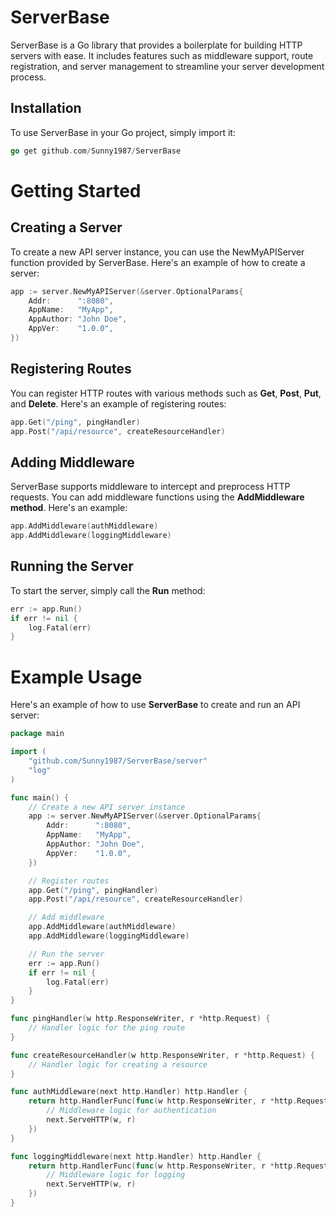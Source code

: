 # ServerBase

ServerBase is a Go library that provides a boilerplate for building HTTP servers with ease. It includes features such as middleware support, route registration, and server management to streamline your server development process.

## Installation

To use ServerBase in your Go project, simply import it:

```go
go get github.com/Sunny1987/ServerBase
```

# Getting Started

## Creating a Server
To create a new API server instance, you can use the NewMyAPIServer function provided by ServerBase. Here's an example of how to create a server:

```go
app := server.NewMyAPIServer(&server.OptionalParams{
    Addr:      ":8080",
    AppName:   "MyApp",
    AppAuthor: "John Doe",
    AppVer:    "1.0.0",
})
```

## Registering Routes
You can register HTTP routes with various methods such as **Get**, **Post**, **Put**, and **Delete**. Here's an example of registering routes:

```go
app.Get("/ping", pingHandler)
app.Post("/api/resource", createResourceHandler)
```

## Adding Middleware
ServerBase supports middleware to intercept and preprocess HTTP requests. You can add middleware functions using the **AddMiddleware method**. Here's an example:

```go
app.AddMiddleware(authMiddleware)
app.AddMiddleware(loggingMiddleware)
```

## Running the Server
To start the server, simply call the **Run** method:

```go
err := app.Run()
if err != nil {
    log.Fatal(err)
}
```

# Example Usage
Here's an example of how to use **ServerBase** to create and run an API server:

```go
package main

import (
    "github.com/Sunny1987/ServerBase/server"
    "log"
)

func main() {
    // Create a new API server instance
    app := server.NewMyAPIServer(&server.OptionalParams{
        Addr:      ":8080",
        AppName:   "MyApp",
        AppAuthor: "John Doe",
        AppVer:    "1.0.0",
    })

    // Register routes
    app.Get("/ping", pingHandler)
    app.Post("/api/resource", createResourceHandler)

    // Add middleware
    app.AddMiddleware(authMiddleware)
    app.AddMiddleware(loggingMiddleware)

    // Run the server
    err := app.Run()
    if err != nil {
        log.Fatal(err)
    }
}

func pingHandler(w http.ResponseWriter, r *http.Request) {
    // Handler logic for the ping route
}

func createResourceHandler(w http.ResponseWriter, r *http.Request) {
    // Handler logic for creating a resource
}

func authMiddleware(next http.Handler) http.Handler {
    return http.HandlerFunc(func(w http.ResponseWriter, r *http.Request) {
        // Middleware logic for authentication
        next.ServeHTTP(w, r)
    })
}

func loggingMiddleware(next http.Handler) http.Handler {
    return http.HandlerFunc(func(w http.ResponseWriter, r *http.Request) {
        // Middleware logic for logging
        next.ServeHTTP(w, r)
    })
}
```

